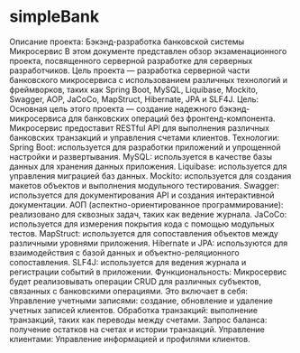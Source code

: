 # simpleBank

Описание проекта: Бэкэнд-разработка банковской системы
Микросервис
В этом документе представлен обзор экзаменационного проекта, посвященного серверной разработке для серверных разработчиков. Цель
проекта — разработка серверной части банковского микросервиса с использованием различных технологий и фреймворков, таких как
Spring Boot, MySQL, Liquibase, Mockito, Swagger, AOP, JaCoCo, MapStruct, Hibernate, JPA и SLF4J.
Цель:
Основная цель этого проекта — создание надежного бэкэнд-микросервиса для банковских операций без фронтенд-компонента.
Микросервис предоставит RESTful API для выполнения различных банковских транзакций и управления счетами клиентов.
Технологии:
Spring Boot: используется для разработки приложений и упрощенной настройки и развертывания.
MySQL: используется в качестве базы данных для хранения данных приложения.
Liquibase: используется для управления миграцией баз данных.
Mockito: используется для создания макетов объектов и выполнения модульного тестирования.
Swagger: используется для документирования API и создания интерактивной документации.
АОП (аспектно-ориентированное программирование): реализовано для сквозных задач, таких как ведение журнала.
JaCoCo: используется для измерения покрытия кода с помощью модульных тестов.
MapStruct: используется для сопоставления объектов между различными уровнями приложения.
Hibernate и JPA: используются для взаимодействия с базой данных и объектно-реляционного сопоставления.
SLF4J: используется для ведения журнала и регистрации событий в приложении.
Функциональность:
Микросервис будет реализовывать операции CRUD для различных субъектов, связанных с банковскими операциями. Это включает в себя:
Управление учетными записями: создание, обновление и удаление учетных записей клиентов.
Обработка транзакций: выполнение транзакций, таких как переводы между счетами.
Запрос баланса: получение остатков на счетах и истории транзакций.
Управление клиентами: Управление информацией и профилями клиентов.
